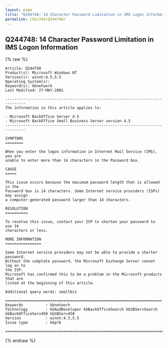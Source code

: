 ```yaml
---
layout: page
title: "Q244748: 14 Character Password Limitation in IMS Logon Information"
permalink: /kb/244/Q244748/
---
```


## Q244748: 14 Character Password Limitation in IMS Logon Information

{% raw %}

	Article: Q244748
	Product(s): Microsoft Windows NT
	Version(s): winnt:4.5,5.5
	Operating System(s): 
	Keyword(s): kbnetwork
	Last Modified: 27-MAY-2001
	
	-------------------------------------------------------------------------------
	The information in this article applies to:
	
	- Microsoft BackOffice Server 4.5 
	- Microsoft BackOffice Small Business Server version 4.5 
	-------------------------------------------------------------------------------
	
	SYMPTOMS
	========
	
	When you enter the logon information in Internet Mail Service (IMS), you are
	unable to enter more than 14 characters in the Password box.
	
	CAUSE
	=====
	
	This issue occurs because the maximum password length that is allowed in the
	Password box is 14 characters. Some Internet service providers (ISPs) may assign
	a computer-generated password larger than 14 characters.
	
	RESOLUTION
	==========
	
	To resolve this issue, contact your ISP to shorten your password to use 14
	characters or less.
	
	MORE INFORMATION
	================
	
	Some Internet service providers may not be able to provide a shorter password.
	Without the complete password, the Microsoft Exchange Server cannot log on to
	the ISP.
	Microsoft has confirmed this to be a problem in the Microsoft products that are
	listed at the beginning of this article.
	
	Additional query words: smallbiz
	
	======================================================================
	Keywords          : kbnetwork 
	Technology        : kbAudDeveloper kbBackOfficeSearch kbSBServSearch kbBackOfficeServ450 kbSBServ450
	Version           : winnt:4.5,5.5
	Issue type        : kbprb
	
	=============================================================================
	

{% endraw %}
